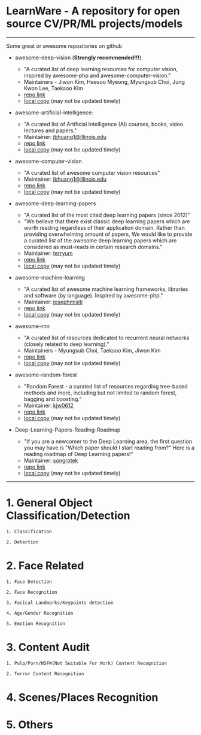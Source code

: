 # LearnWare - A repository for open source CV/PR/ML projects/models

---
Some great or awesome repositories on github
- awesome-deep-vision (__Strongly recommended!!!__)

    - "A curated list of deep learning resources for computer vision, inspired by awesome-php and awesome-computer-vision."
    - Maintainers - Jiwon Kim, Heesoo Myeong, Myungsub Choi, Jung Kwon Lee, Taeksoo Kim
    - [repo link](https://github.com/kjw0612/awesome-deep-vision/)
    - [local copy](./awesome-deep-vision/README.md) (may not be updated timely)

- awesome-artificial-intelligence:
    - "A curated list of Artificial Intelligence (AI) courses, books, video lectures and papers."
    - Maintainer: [jbhuang1@illinois.edu](jbhuang1@illinois.edu)
    - [repo link](https://github.com/owainlewis/awesome-artificial-intelligence)
    - [local copy](./awesome-artificial-intelligence/README.md) (may not be updated timely)

- awesome-computer-vision
    - "A curated list of awesome computer vision resources"
    - Maintainer: jbhuang1@illinois.edu    
    - [repo link](https://github.com/jbhuang0604/awesome-computer-vision)
    - [local copy](./awesome-computer-vision/README.md) (may not be updated timely)

- awesome-deep-learning-papers
    - "A curated list of the most cited deep learning papers (since 2012)"
    - "We believe that there exist classic deep learning papers which are worth reading regardless of their application domain. Rather than providing overwhelming amount of papers, We would like to provide a curated list of the awesome deep learning papers which are considered as must-reads in certain research domains."
    - Maintainer: [terryum](https://github.com/terryum)
    - [repo link](https://github.com/terryum/awesome-deep-learning-papers)
    - [local copy](./awesome-deep-learning-papers/README.md) (may not be updated timely)

- awesome-machine-learning
    - "A curated list of awesome machine learning frameworks, libraries and software (by language). Inspired by awesome-php."
    - Maintainer: [josephmisiti](https://github.com/josephmisiti)
    - [repo link](./awesome-machine-learning/README.md)
    - [local copy](./awesome-machine-learning/README.md) (may not be updated timely)

- awesome-rnn
    - "A curated list of resources dedicated to recurrent neural networks (closely related to deep learning)."
    - Maintainers - Myungsub Choi, Taeksoo Kim, Jiwon Kim
    - [repo link](https://github.com/kjw0612/awesome-rnn)
    - [local copy](./awesome-rnn/README.md) (may not be updated timely)

- awesome-random-forest
    - "Random Forest - a curated list of resources regarding tree-based methods and more, including but not limited to random forest, bagging and boosting."
    - Maintainer: [kjw0612](https://github.com/kjw0612)
    - [repo link](https://github.com/kjw0612/awesome-random-forest)
    - [local copy](./awesome-machine-learning/README.md) (may not be updated timely)

- Deep-Learning-Papers-Reading-Roadmap
    - "If you are a newcomer to the Deep Learning area, the first question you may have is "Which paper should I start reading from?"
Here is a reading roadmap of Deep Learning papers!"
    - Maintainer: [songrotek](https://github.com/songrotek)
    - [repo link](https://github.com/songrotek/Deep-Learning-Papers-Reading-Roadmap)
    - [local copy](./Deep-Learning-Papers-Reading-Roadmap/README.md) (may not be updated timely)

---


# 1. General Object Classification/Detection
    1. Classification 
    
    2. Detection

# 2. Face Related 
    1. Face Detection

    2. Face Recognition

    3. Facical Landmarks/Keypoints detection

    4. Age/Gender Recognition

    5. Emotion Recognition

# 3. Content Audit
    1. Pulp/Porn/NSFW(Not Suitable For Work) Content Recognition

    2. Terror Content Recognition

# 4. Scenes/Places Recognition

# 5. Others